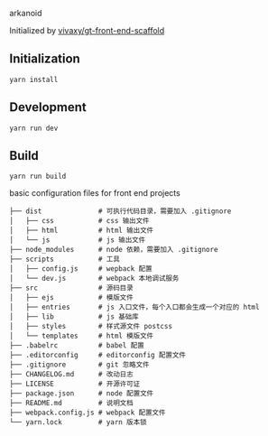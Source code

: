 
arkanoid

Initialized by [vivaxy/gt-front-end-scaffold](https://github.com/vivaxy/gt-front-end-scaffold)

## Initialization

`yarn install`

## Development

`yarn run dev`

## Build

`yarn run build`

basic configuration files for front end projects

```
├── dist              # 可执行代码目录，需要加入 .gitignore
│   ├── css           # css 输出文件
│   ├── html          # html 输出文件
│   └── js            # js 输出文件
├── node_modules      # node 依赖，需要加入 .gitignore
├── scripts           # 工具
│   ├── config.js     # wepback 配置
│   └── dev.js        # webpack 本地调试服务
├── src               # 源码目录
│   ├── ejs           # 模版文件
│   ├── entries       # js 入口文件，每个入口都会生成一个对应的 html
│   ├── lib           # js 基础库
│   ├── styles        # 样式源文件 postcss
│   └── templates     # html 模版文件
├── .babelrc          # babel 配置
├── .editorconfig     # editorconfig 配置文件
├── .gitignore        # git 忽略文件
├── CHANGELOG.md      # 改动日志
├── LICENSE           # 开源许可证
├── package.json      # node 配置文件
├── README.md         # 说明文档
├── webpack.config.js # webpack 配置文件
└── yarn.lock         # yarn 版本锁
```

